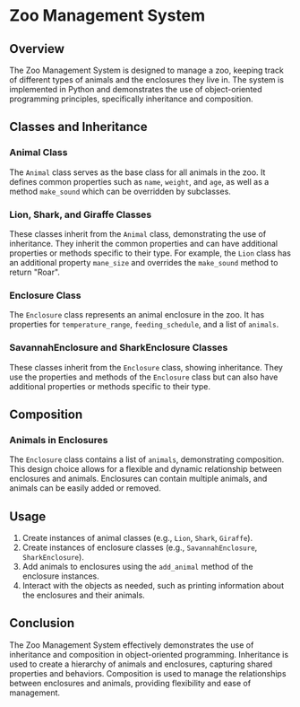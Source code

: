 # Zoo Management System

## Overview

The Zoo Management System is designed to manage a zoo, keeping track of different types of animals and the enclosures they live in. The system is implemented in Python and demonstrates the use of object-oriented programming principles, specifically inheritance and composition.

## Classes and Inheritance

### Animal Class

The `Animal` class serves as the base class for all animals in the zoo. It defines common properties such as `name`, `weight`, and `age`, as well as a method `make_sound` which can be overridden by subclasses.

### Lion, Shark, and Giraffe Classes

These classes inherit from the `Animal` class, demonstrating the use of inheritance. They inherit the common properties and can have additional properties or methods specific to their type. For example, the `Lion` class has an additional property `mane_size` and overrides the `make_sound` method to return "Roar".

### Enclosure Class

The `Enclosure` class represents an animal enclosure in the zoo. It has properties for `temperature_range`, `feeding_schedule`, and a list of `animals`.

### SavannahEnclosure and SharkEnclosure Classes

These classes inherit from the `Enclosure` class, showing inheritance. They use the properties and methods of the `Enclosure` class but can also have additional properties or methods specific to their type.

## Composition

### Animals in Enclosures

The `Enclosure` class contains a list of `animals`, demonstrating composition. This design choice allows for a flexible and dynamic relationship between enclosures and animals. Enclosures can contain multiple animals, and animals can be easily added or removed.

## Usage

1. Create instances of animal classes (e.g., `Lion`, `Shark`, `Giraffe`).
2. Create instances of enclosure classes (e.g., `SavannahEnclosure`, `SharkEnclosure`).
3. Add animals to enclosures using the `add_animal` method of the enclosure instances.
4. Interact with the objects as needed, such as printing information about the enclosures and their animals.

## Conclusion

The Zoo Management System effectively demonstrates the use of inheritance and composition in object-oriented programming. Inheritance is used to create a hierarchy of animals and enclosures, capturing shared properties and behaviors. Composition is used to manage the relationships between enclosures and animals, providing flexibility and ease of management.